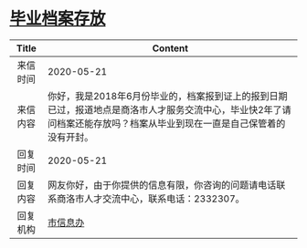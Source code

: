 # <a href="http://www.shangluo.gov.cn/zmhd/ldxxxx.jsp?urltype=leadermail.LeaderMailContentUrl&wbtreeid=1112&leadermailid=5882">毕业档案存放</a>
| Title |                                        Content                                         |
|:-----:|----------------------------------------------------------------------------------------|
| 来信时间  | 2020-05-21                                                                             |
| 来信内容  | 你好，我是2018年6月份毕业的，档案报到证上的报到日期已过，报道地点是商洛市人才服务交流中心，毕业快2年了请问档案还能存放吗？档案从毕业到现在一直是自己保管着的没有开封。 |
| 回复时间  | 2020-05-21                                                                             |
| 回复内容  | 网友你好，由于你提供的信息有限，你咨询的问题请电话联系商洛市人才交流中心，联系电话：2332307。                                     |
| 回复机构  | <a href="../../categories/agencies/市信息办.md">市信息办</a>                                     |